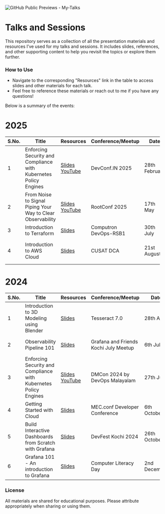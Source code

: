 ![GitHub Public Previews - My-Talks](https://github.com/user-attachments/assets/198bc83d-207d-4ae2-92fd-594ea0e5dec3)

# Talks and Sessions  
This repository serves as a collection of all the presentation materials and resources I’ve used for my talks and sessions. It includes slides, references, and other supporting content to help you revisit the topics or explore them further. 

### How to Use  
- Navigate to the corresponding "Resources" link in the table to access slides and other materials for each talk.  
- Feel free to reference these materials or reach out to me if you have any questions!

Below is a summary of the events: 
# 2025
| S.No. | Title                                 | Resources                 | Conference/Meetup         | Date       | Venue                   |  
|-------|---------------------------------------|---------------------------|---------------------------|------------|-------------------------|  
| 1     | Enforcing Security and Compliance with Kubernetes Policy Engines  | [Slides](https://1drv.ms/b/c/d599461def86368f/EagLSvaepMdPqxnVVyVrucsBkb8NkfBT7yrpKGxKV0ErRA?e=E4vFkR) [YouTube](https://youtu.be/9I_RPOoCzlY) | ​DevConf.IN 2025   | 28th February | MIT World Peace Univsersity, Pune, Maharashtra     |  
| 2     | From Noise to Signal Piping Your Way to Clear Observability  | [Slides](https://1drv.ms/b/c/d599461def86368f/EVdDtxoUHf9Bip0-9EzqdLYBhXCThJWm0Og4_16g21qDbQ?e=Pg6JqI) [YouTube](https://youtu.be/-D1NSQRwNK8) | ​RootConf 2025   | 17th May | Bangalore International Centre, Bengaluru, Karnataka     |  
| 3     | Introduction to Terraform  | [Slides](https://1drv.ms/b/c/d599461def86368f/EVolQZV0o0pAktgKR9oasf4BxOnCdFz3VCtz69XPGvsAyA?e=uZL5et) | ​Computron DevOps-RSB1  | 30th July | Remote  [Trivandrum]   | 
| 4     | Introduction to AWS Cloud  | [Slides](https://1drv.ms/b/c/d599461def86368f/ERblqN7bAuJDkRvW9oqPU1cBzLopQeomvZKG-dx5O2NKJw?e=sJ5uVc) | ​CUSAT DCA   | 21st August | School of Engineering, CUSAT, Cochin     |  

# 2024

| S.No. | Title                                 | Resources                 | Conference/Meetup         | Date       | Venue                   |  
|-------|---------------------------------------|---------------------------|---------------------------|------------|-------------------------|  
| 1     | Introduction to 3D Modeling using Blender | [Slides](https://1drv.ms/b/s!Ao82hu8dRpnVgQS0Q6taBSBtqGJB?e=kCF0TJ) | ​Tesseract 7.0            | 28th April | SJCET, Palai, Kerala     |  
| 2     | Observability Pipeline 101             | [Slides](https://1drv.ms/b/s!Ao82hu8dRpnVgRQRDcY66ruKyQnA?e=4PM7WB) | Grafana and Friends Kochi July Meetup             | 6th July  | Tinkerspace, Kochi, Kerala                 |  
| 3     | Enforcing Security and Compliance with Kubernetes Policy Engines               | [Slides](https://1drv.ms/b/s!Ao82hu8dRpnVgQxpcUuLH0iHUs53?e=mvadzf) [YouTube](https://youtu.be/LLL_rvB08Uo?si=wxbiN74fLrDwYVT5) | DMCon 2024 by DevOps Malayalam      | 27th July   | Sree Gokulam Convention Center, Kochi, Kerala           |  
| 4     | Getting Started with Cloud               | [Slides](https://1drv.ms/b/s!Ao82hu8dRpnVgRxOqDx-7522bcF3?e=XgVhZH) | MEC.conf Developer Conference        | 6th October        | MEC, Kochi, Kerala                     |  
| 5     | Build Interactive Dashboards from Scratch with Grafana           | [Slides](https://1drv.ms/b/s!Ao82hu8dRpnVgQ1Les7rPw_RbHaa?e=EldZ7Z) | DevFest Kochi 2024 | 26th October    | XIME, Kochi, Kerala                     |  
| 6     | Grafana 101 - An introduction to Grafana             | [Slides](https://1drv.ms/b/s!Ao82hu8dRpnVgQ7tFcznZootSIGi?e=eZz4Xs) | Computer Literacy Day        | 2nd December        | Sacred Hearts, Kochi, Kerala                  |  

### License  
All materials are shared for educational purposes. Please attribute appropriately when sharing or using them.  
